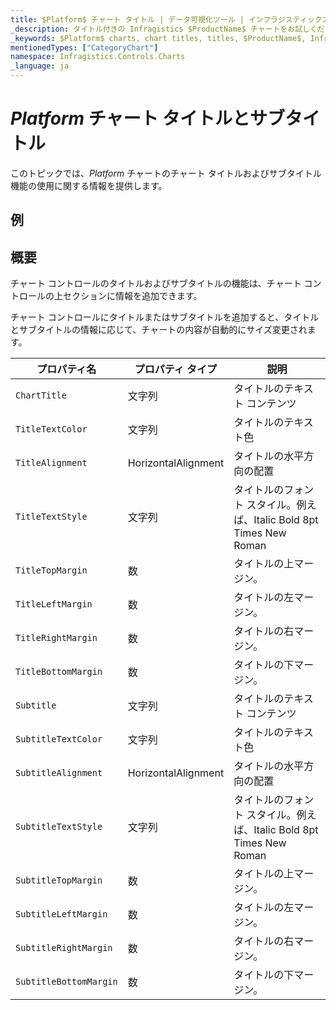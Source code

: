 ```yaml
---
title: $Platform$ チャート タイトル | データ可視化ツール | インフラジスティックス
_description: タイトル付きの Infragistics $ProductName$ チャートをお試しください!
_keywords: $Platform$ charts, chart titles, titles, $ProductName$, Infragistics, $Platform$ チャート, チャート タイトル, タイトル, インフラジスティックス
mentionedTypes: ["CategoryChart"]
namespace: Infragistics.Controls.Charts
_language: ja
---
```


# $Platform$ チャート タイトルとサブタイトル

このトピックでは、$Platform$ チャートのチャート タイトルおよびサブタイトル機能の使用に関する情報を提供します。

## 例

<code-view style="height: 600px"
           data-demos-base-url="{environment:dvDemosBaseUrl}"
           iframe-src="{environment:dvDemosBaseUrl}/charts/category-chart-line-chart-with-titles"
           alt="$Platform$ チャート同期の例"
           github-src="charts/category-chart/line-chart-with-titles">
</code-view>

<div class="divider--half"></div>

## 概要
チャート コントロールのタイトルおよびサブタイトルの機能は、チャート コントロールの上セクションに情報を追加できます。

チャート コントロールにタイトルまたはサブタイトルを追加すると、タイトルとサブタイトルの情報に応じて、チャートの内容が自動的にサイズ変更されます。

プロパティ名         | プロパティ タイプ   |     説明
----------------------|------------------|------------
`ChartTitle`          | 文字列 |  タイトルのテキスト コンテンツ
`TitleTextColor`      | 文字列 |  タイトルのテキスト色
`TitleAlignment`      | HorizontalAlignment |  タイトルの水平方向の配置
`TitleTextStyle`      | 文字列 | タイトルのフォント スタイル。例えば、Italic Bold 8pt Times New Roman
`TitleTopMargin`      | 数 | タイトルの上マージン。
`TitleLeftMargin`     | 数 | タイトルの左マージン。
`TitleRightMargin`    | 数 | タイトルの右マージン。
`TitleBottomMargin`   | 数 | タイトルの下マージン。
`Subtitle`            | 文字列 |  タイトルのテキスト コンテンツ
`SubtitleTextColor`   | 文字列 |  タイトルのテキスト色
`SubtitleAlignment`   | HorizontalAlignment |  タイトルの水平方向の配置
`SubtitleTextStyle`   | 文字列 | タイトルのフォント スタイル。例えば、Italic Bold 8pt Times New Roman
`SubtitleTopMargin`   | 数 | タイトルの上マージン。
`SubtitleLeftMargin`  | 数 | タイトルの左マージン。
`SubtitleRightMargin` | 数 | タイトルの右マージン。
`SubtitleBottomMargin`| 数 | タイトルの下マージン。








